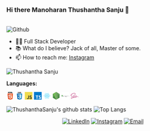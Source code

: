 ### Hi there Manoharan Thushantha Sanju 👋

<br>
<img width="18%"  alt="Github" src="https://user-images.githubusercontent.com/48678280/88862734-4903af80-d201-11ea-968b-9c939d88a37c.gif" />
<br>

- 👨‍💻 Full Stack Developer
- 📚 What do I believe? Jack of all, Master of some.
- 📫 How to reach me: [Instagram](https://www.instagram.com/thushantha_sanju/) 





<p align="left"> <img src="https://komarev.com/ghpvc/?username=ThushanthaSanju&color=blue" alt="Thushantha Sanju" /> </p>


**Languages:**  

<code><img height="20" src="https://raw.githubusercontent.com/github/explore/80688e429a7d4ef2fca1e82350fe8e3517d3494d/topics/html/html.png"></code>
<code><img height="20" src="https://raw.githubusercontent.com/github/explore/80688e429a7d4ef2fca1e82350fe8e3517d3494d/topics/css/css.png"></code>
<code><img height="20" src="https://raw.githubusercontent.com/github/explore/80688e429a7d4ef2fca1e82350fe8e3517d3494d/topics/javascript/javascript.png"></code>
<code><img height="20" src="https://raw.githubusercontent.com/github/explore/80688e429a7d4ef2fca1e82350fe8e3517d3494d/topics/typescript/typescript.png"></code>
<code><img height="20" src="https://raw.githubusercontent.com/github/explore/80688e429a7d4ef2fca1e82350fe8e3517d3494d/topics/react/react.png"></code>
<code><img height="20" src="https://raw.githubusercontent.com/github/explore/80688e429a7d4ef2fca1e82350fe8e3517d3494d/topics/nodejs/nodejs.png"></code>
<code><img height="20" src="https://raw.githubusercontent.com/github/explore/80688e429a7d4ef2fca1e82350fe8e3517d3494d/topics/mongodb/mongodb.png"></code>
<code><img height="20" src="https://raw.githubusercontent.com/github/explore/80688e429a7d4ef2fca1e82350fe8e3517d3494d/topics/sass/sass.png"></code>

![ThushanthaSanju's github stats](https://github-readme-stats.vercel.app/api?username=ThushanthaSanju&theme=tokyonight&show_icons=true&hide=["issues"])
![Top Langs](https://github-readme-stats.vercel.app/api/top-langs/?username=ThushanthaSanju&theme=tokyonight&layout=compact)



<p align="center">
 <!-- <a href="https://www.adityavsingh.com/"><img alt="Website" src="https://img.shields.io/badge/Website-www.adityavsingh.com-blue?style=flat-square&logo=google-chrome"></a> -->
<a href="https://www.linkedin.com/in/thushantha-sanju-718288129/"><img alt="LinkedIn" src="https://img.shields.io/badge/LinkedIn-ThushanthaSanju%20-blue?style=flat-square&logo=linkedin"></a>
<a href="https://www.instagram.com/thushantha_sanju/"><img alt="Instagram" src="https://img.shields.io/badge/Instagram-ThushanthaSanju-blue?style=flat-square&logo=instagram"></a>
<a href="mailto:thushanthasanju8@gmail.com"><img alt="Email" src="https://img.shields.io/badge/Email-thushanthasanju8@gmail.com-blue?style=flat-square&logo=gmail"></a>
</p>
 <br>
 <br>
